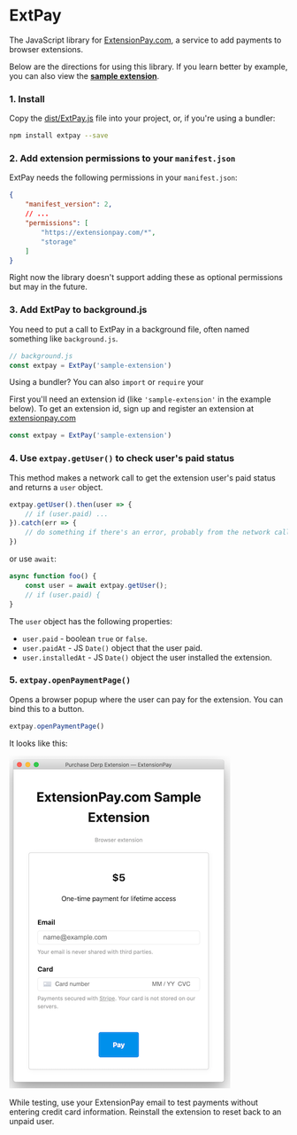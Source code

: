 # ExtPay
The JavaScript library for [ExtensionPay.com](https://extensionpay.com), a service to add payments to browser extensions.

Below are the directions for using this library. If you learn better by example, you can also view the **[sample extension](sample-extension/)**.

### 1. Install

Copy the [dist/ExtPay.js](dist/ExtPay.js) file into your project, or, if you're using a bundler:

```bash
npm install extpay --save
```


### 2. Add extension permissions to your `manifest.json`
ExtPay needs the following permissions in your `manifest.json`:
```json
{
    "manifest_version": 2,
    // ...
    "permissions": [
        "https://extensionpay.com/*",
        "storage"
    ]
}
```
Right now the library doesn't support adding these as optional permissions but may in the future.


### 3. Add ExtPay to background.js

You need to put a call to ExtPay in a background file, often named something like `background.js`.

```js
// background.js
const extpay = ExtPay('sample-extension')
```

Using a bundler? You can also `import` or `require` your

First you'll need an extension id (like `'sample-extension'` in the example below). To get an extension id, sign up and register an extension at [extensionpay.com](https://extensionpay.com/signup)
```js
const extpay = ExtPay('sample-extension')
```


### 4. Use `extpay.getUser()` to check user's paid status

This method makes a network call to get the extension user's paid status and returns a `user` object.
```js
extpay.getUser().then(user => {
    // if (user.paid) ...
}).catch(err => {
    // do something if there's an error, probably from the network call
})    
```
or use `await`:
```js
async function foo() {
    const user = await extpay.getUser();
    // if (user.paid) {
}
```
The `user` object has the following properties:

* `user.paid` - boolean `true` or `false`.
* `user.paidAt` - JS `Date()` object that the user paid.
* `user.installedAt` - JS `Date()` object the user installed the extension.


### 5. `extpay.openPaymentPage()`
Opens a browser popup where the user can pay for the extension. You can bind this to a button.
```js
extpay.openPaymentPage()
```
It looks like this:

![popup screenshot](popup_screenshot.png)

While testing, use your ExtensionPay email to test payments without entering credit card information. Reinstall the extension to reset back to an unpaid user.
